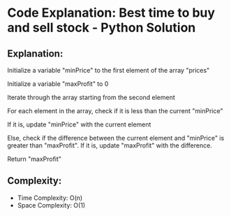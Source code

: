# Code Explanation: Best time to buy and sell stock - Python Solution

## Explanation:


Initialize a variable "minPrice" to the first element of the array "prices"

Initialize a variable "maxProfit" to 0

Iterate through the array starting from the second element

For each element in the array, check if it is less than the current "minPrice"

If it is, update "minPrice" with the current element

Else, check if the difference between the current element and "minPrice" is greater than "maxProfit". If it is, update "maxProfit" with the difference.

Return "maxProfit"

## Complexity:
- Time Complexity: O(n)
- Space Complexity: O(1)
